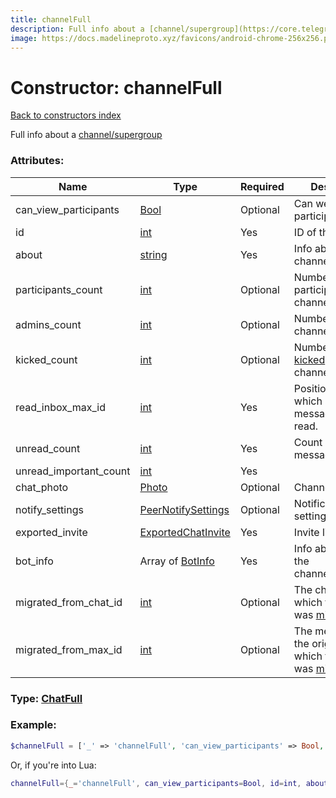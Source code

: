 ```yaml
---
title: channelFull
description: Full info about a [channel/supergroup](https://core.telegram.org/api/channel)
image: https://docs.madelineproto.xyz/favicons/android-chrome-256x256.png
---
```

# Constructor: channelFull  
[Back to constructors index](index.md)



Full info about a [channel/supergroup](https://core.telegram.org/api/channel)

### Attributes:

| Name     |    Type       | Required | Description |
|----------|---------------|----------|-------------|
|can\_view\_participants|[Bool](../types/Bool.md) | Optional|Can we vew the participant list?|
|id|[int](../types/int.md) | Yes|ID of the channel|
|about|[string](../types/string.md) | Yes|Info about the channel|
|participants\_count|[int](../types/int.md) | Optional|Number of participants of the channel|
|admins\_count|[int](../types/int.md) | Optional|Number of channel admins|
|kicked\_count|[int](../types/int.md) | Optional|Number of users [kicked](https://core.telegram.org/api/rights) from the channel|
|read\_inbox\_max\_id|[int](../types/int.md) | Yes|Position up to which all incoming messages are read.|
|unread\_count|[int](../types/int.md) | Yes|Count of unread messages|
|unread\_important\_count|[int](../types/int.md) | Yes|
|chat\_photo|[Photo](../types/Photo.md) | Optional|Channel picture|
|notify\_settings|[PeerNotifySettings](../types/PeerNotifySettings.md) | Optional|Notification settings|
|exported\_invite|[ExportedChatInvite](../types/ExportedChatInvite.md) | Yes|Invite link|
|bot\_info|Array of [BotInfo](../types/BotInfo.md) | Yes|Info about bots in the channel/supergrup|
|migrated\_from\_chat\_id|[int](../types/int.md) | Optional|The chat ID from which this group was [migrated](https://core.telegram.org/api/channel)|
|migrated\_from\_max\_id|[int](../types/int.md) | Optional|The message ID in the original chat at which this group was [migrated](https://core.telegram.org/api/channel)|



### Type: [ChatFull](../types/ChatFull.md)


### Example:

```php
$channelFull = ['_' => 'channelFull', 'can_view_participants' => Bool, 'id' => int, 'about' => 'string', 'participants_count' => int, 'admins_count' => int, 'kicked_count' => int, 'read_inbox_max_id' => int, 'unread_count' => int, 'unread_important_count' => int, 'chat_photo' => Photo, 'notify_settings' => PeerNotifySettings, 'exported_invite' => ExportedChatInvite, 'bot_info' => [BotInfo, BotInfo], 'migrated_from_chat_id' => int, 'migrated_from_max_id' => int];
```  


Or, if you're into Lua:

```lua
channelFull={_='channelFull', can_view_participants=Bool, id=int, about='string', participants_count=int, admins_count=int, kicked_count=int, read_inbox_max_id=int, unread_count=int, unread_important_count=int, chat_photo=Photo, notify_settings=PeerNotifySettings, exported_invite=ExportedChatInvite, bot_info={BotInfo}, migrated_from_chat_id=int, migrated_from_max_id=int}

```


